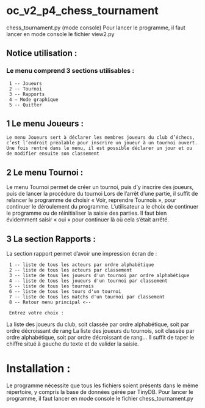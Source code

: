 # oc_v2_p4_chess_tournament
chess_tournament.py (mode console) 
Pour lancer le programme, il faut lancer en mode console le fichier view2.py

## **Notice utilisation :** 

### Le menu comprend 3 sections utilisables : 
```
 1 -- Joueurs
 2 -- Tournoi
 3 -- Rapports 
 4 – Mode graphique 
 5 -- Quitter
```

## 1 Le menu Joueurs :
	Le menu Joueurs sert à déclarer les membres joueurs du club d’échecs, c’est l’endroit préalable pour inscrire un joueur à un tournoi ouvert.
	Une fois rentré dans le menu, il est possible déclarer un jour et ou de modifier ensuite son classement
	
## 2 Le menu Tournoi :
Le menu Tournoi permet de créer un tournoi, puis d’y inscrire des joueurs, puis de lancer la procédure du tournoi
 Lors de l’arrêt d’une partie, il suffit de relancer le programme de choisir « Voir, reprendre Tournois », pour continuer le déroulement du programme. 
L’utilisateur a le choix de continuer le programme ou de réinitialiser la saisie des parties. Il faut bien évidemment saisir « oui » pour continuer là où cela s’était arrêté.

## 3 La section Rapports  : 
La section rapport permet d’avoir une impression écran de : 
```
 1 -- liste de tous les acteurs par ordre alphabétique
 2 -- liste de tous les acteurs par classement
 3 -- liste de tous les joueurs d'un tournoi par ordre alphabétique
 4 -- liste de tous les joueurs d'un tournoi par classement
 5 -- liste de tous les tournois
 6 -- liste de tous les tours d'un tournoi
 7 -- liste de tous les matchs d'un tournoi par classement
 8 -- Retour menu principal <--

 Entrez votre choix : 
 ```

La liste des joueurs du club, soit classée par ordre alphabétique, soit par ordre décroissant de rang 
La liste des joueurs du tournois, soit classée par ordre alphabétique, soit par ordre décroissant de rang…
Il suffit de taper le chiffre situé à gauche du texte et de valider la saisie.
 
# Installation : 
Le programme nécessite que tous les fichiers soient présents dans le même répertoire, y compris la base de données gérée par TinyDB.
Pour lancer le programme, il faut lancer en mode console le fichier chess_tournament.py





